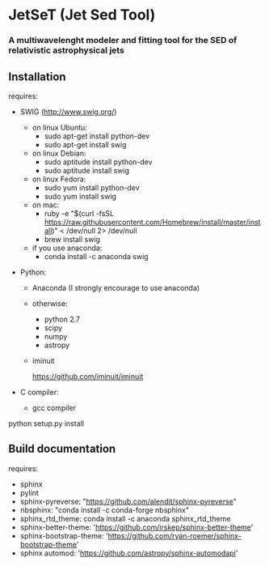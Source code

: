 JetSeT (Jet Sed Tool)
=====================

### A multiwavelenght modeler and fitting tool for the SED of relativistic  astrophysical jets

Installation
------------
requires:
- SWIG (http://www.swig.org/)
    - on linux Ubuntu:
        - sudo apt-get install python-dev
        - sudo apt-get install swig
     - on linux Debian:
        - sudo aptitude install python-dev
        - sudo aptitude install swig
     - on linux Fedora:
        - sudo yum install python-dev
        - sudo yum install swig
     - on mac:
        - ruby -e "$(curl -fsSL https://raw.githubusercontent.com/Homebrew/install/master/install)" < /dev/null 2> /dev/null
        - brew install swig
     - if you use anaconda:
        - conda install -c anaconda swig
        
 - Python:
     - Anaconda (I strongly encourage to use anaconda)
     - otherwise:
        - python 2.7
        - scipy
        - numpy
        - astropy
       
      - iminuit
        
        https://github.com/iminuit/iminuit
        
 - C compiler:
    - gcc compiler

python setup.py install



 Build documentation
 -------------------
 requires: 
    
 - sphinx
 - pylint
 - sphinx-pyreverse: "https://github.com/alendit/sphinx-pyreverse"
 - nbsphinx: "conda install -c conda-forge nbsphinx"
 - sphinx_rtd_theme: conda install -c anaconda sphinx_rtd_theme 
 - sphinx-better-theme: 'https://github.com/irskep/sphinx-better-theme' 
 - sphinx-bootstrap-theme: 'https://github.com/ryan-roemer/sphinx-bootstrap-theme'
 - sphinx automod: 'https://github.com/astropy/sphinx-automodapi' 